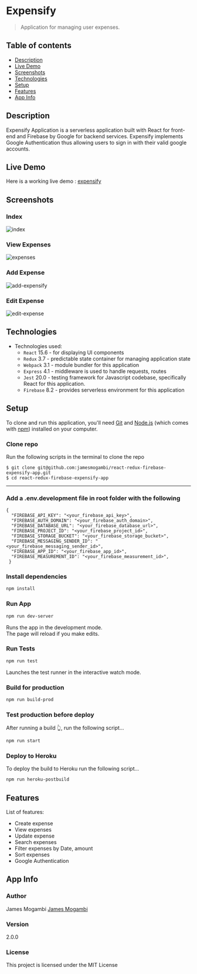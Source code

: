 # Expensify
>Application for managing user expenses.

## Table of contents
* [Description](#description)
* [Live Demo](#live-demo)
* [Screenshots](#screenshots)
* [Technologies](#technologies)
* [Setup](#setup)
* [Features](#features)
* [App Info](#app-info)


## Description
Expensify Application is a serverless application built with React for front-end and Firebase by Google for backend services.
Expensify implements Google Authentication thus allowing users to sign in with their valid google accounts.


## Live Demo
Here is a working live demo : [expensify](https://expensify-app-2021.firebaseapp.com/) 


## Screenshots

### Index

![index](https://user-images.githubusercontent.com/31744209/102399286-7e167000-3ff1-11eb-924f-a26a4a665aae.png)


### View Expenses
![expenses](https://user-images.githubusercontent.com/31744209/102399302-82428d80-3ff1-11eb-953d-314170495fad.png)

### Add Expense
![add-expensify](https://user-images.githubusercontent.com/31744209/102399297-81116080-3ff1-11eb-88d2-2aceaba00846.png)


### Edit Expense
![edit-expense](https://user-images.githubusercontent.com/31744209/102399300-81a9f700-3ff1-11eb-8fae-ccf02395250d.png)

## Technologies
* Technologies used:
  * `React` 15.6 - for displaying UI components
  * `Redux` 3.7 -  predictable state container for managing application state
  * `Webpack` 3.1 - module bundler for this application 
  * `Express` 4.1 - middleware is used to handle requests, routes
  * `Jest` 20.0 - testing framework for Javascript codebase, specifically React for this application.
  * `Firebase` 8.2 - provides serverless environment for this application



 ## Setup
To clone and run this application, you'll need [Git](https://git-scm.com) and [Node.js](https://nodejs.org/en/download/) (which comes with [npm](http://npmjs.com)) installed on your computer.


###  Clone repo
Run the following scripts in the terminal to clone the repo
```
$ git clone git@github.com:jamesmogambi/react-redux-firebase-expensify-app.git
$ cd react-redux-firebase-expensify-app
```

----------------------------------


### Add a  .env.development file in root folder with the following

```
{
  "FIREBASE_API_KEY": "<your_firebase_api_key>",
  "FIREBASE_AUTH_DOMAIN": "<your_firebase_auth_domain>",
  "FIREBASE_DATABASE_URL": "<your_firebase_database_url>",
  "FIREBASE_PROJECT_ID": "<your_firebase_project_id>",
  "FIREBASE_STORAGE_BUCKET": "<your_firebase_storage_bucket>",
  "FIREBASE_MESSAGING_SENDER_ID": "<your_firebase_messaging_sender_id>",
  "FIREBASE_APP_ID": "<your_firebase_app_id>",
  "FIREBASE_MEASUREMENT_ID": "<your_firebase_measurement_id>",
 }
```



### Install  dependencies

```bash
npm install
```


### Run App

```bash
npm run dev-server
```
Runs the app in the development mode.<br>
The page will reload if you make edits.<br>

### Run Tests
```bash
npm run test
```
Launches the test runner in the interactive watch mode.<br>

### Build for production

```bash
npm run build-prod
```



### Test production before deploy

After running a build 👆, run the following script...


```bash
npm run start
```

### Deploy to Heroku 
To deploy the build to Heroku run the following script...

```bash
npm run heroku-postbuild
```



## Features
List of features:
* Create expense
* View expenses
* Update expense
* Search expenses
* Filter expenses by Date, amount
* Sort expenses
* Google Authentication



## App Info

### Author

James Mogambi
[James Mogambi](https://github.com/jamesmogambi)

### Version

2.0.0

### License

This project is licensed under the MIT License


